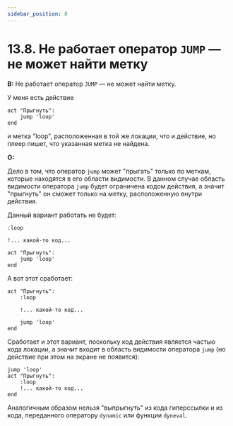 ```yaml
---
sidebar_position: 8
---
```


# 13.8. Не работает оператор `JUMP` — не может найти метку
<!-- [:faq_13_08] -->

**В:** Не работает оператор `JUMP` — не может найти метку.

У меня есть действие
```qsp
act "Прыгнуть":
    jump 'loop'
end
```
и метка "loop", расположенная в той же локации, что и действие, но плеер пишет, что указанная метка не найдена.

**О:**

Дело в том, что оператор `jump` может "прыгать" только по меткам, которые находятся в его области видимости. В данном случае область видимости оператора `jump` будет ограничена кодом действия, а значит "прыгнуть" он сможет только на метку, расположенную внутри действия.

Данный вариант работать не будет:
```qsp
:loop

!... какой-то код...

act "Прыгнуть":
    jump 'loop'
end
```
А вот этот сработает:
```qsp
act "Прыгнуть":
    :loop

    !... какой-то код...

    jump 'loop'
end
```
Сработает и этот вариант, поскольку код действия является частью кода локации, а значит входит в область видимости оператора `jump` (но действие при этом на экране не появится):
```qsp
jump 'loop'
act "Прыгнуть":
    :loop
    !... какой-то код...
end
```
Аналогичным образом нельзя "выпрыгнуть" из кода гиперссылки и из кода, переданного оператору `dynamic` или фyнкции `dyneval`.
